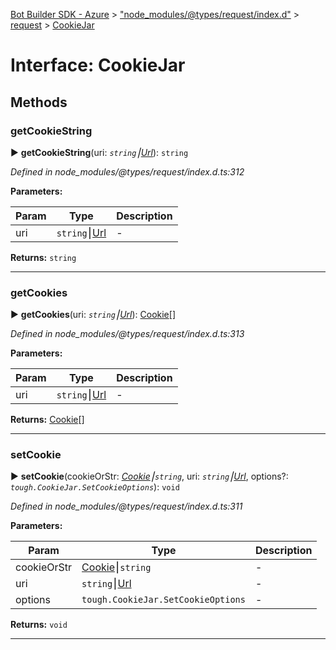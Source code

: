 [Bot Builder SDK - Azure](../README.md) > ["node_modules/@types/request/index.d"](../modules/_node_modules__types_request_index_d_.md) > [request](../modules/_node_modules__types_request_index_d_.request.md) > [CookieJar](../interfaces/_node_modules__types_request_index_d_.request.cookiejar.md)



# Interface: CookieJar


## Methods
<a id="getcookiestring"></a>

###  getCookieString

► **getCookieString**(uri: *`string`⎮[Url](_node_modules__types_node_index_d_._url_.url-1.md)*): `string`



*Defined in node_modules/@types/request/index.d.ts:312*



**Parameters:**

| Param | Type | Description |
| ------ | ------ | ------ |
| uri | `string`⎮[Url](_node_modules__types_node_index_d_._url_.url-1.md)   |  - |





**Returns:** `string`





___

<a id="getcookies"></a>

###  getCookies

► **getCookies**(uri: *`string`⎮[Url](_node_modules__types_node_index_d_._url_.url-1.md)*): [Cookie](../classes/_node_modules__types_tough_cookie_index_d_.cookie.md)[]



*Defined in node_modules/@types/request/index.d.ts:313*



**Parameters:**

| Param | Type | Description |
| ------ | ------ | ------ |
| uri | `string`⎮[Url](_node_modules__types_node_index_d_._url_.url-1.md)   |  - |





**Returns:** [Cookie](../classes/_node_modules__types_tough_cookie_index_d_.cookie.md)[]





___

<a id="setcookie"></a>

###  setCookie

► **setCookie**(cookieOrStr: *[Cookie](../classes/_node_modules__types_tough_cookie_index_d_.cookie.md)⎮`string`*, uri: *`string`⎮[Url](_node_modules__types_node_index_d_._url_.url-1.md)*, options?: *`tough.CookieJar.SetCookieOptions`*): `void`



*Defined in node_modules/@types/request/index.d.ts:311*



**Parameters:**

| Param | Type | Description |
| ------ | ------ | ------ |
| cookieOrStr | [Cookie](../classes/_node_modules__types_tough_cookie_index_d_.cookie.md)⎮`string`   |  - |
| uri | `string`⎮[Url](_node_modules__types_node_index_d_._url_.url-1.md)   |  - |
| options | `tough.CookieJar.SetCookieOptions`   |  - |





**Returns:** `void`





___


